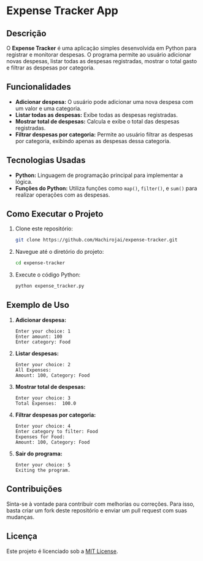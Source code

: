 # Expense Tracker App

## Descrição
O **Expense Tracker** é uma aplicação simples desenvolvida em Python para registrar e monitorar despesas. O programa permite ao usuário adicionar novas despesas, listar todas as despesas registradas, mostrar o total gasto e filtrar as despesas por categoria.

## Funcionalidades
- **Adicionar despesa:** O usuário pode adicionar uma nova despesa com um valor e uma categoria.
- **Listar todas as despesas:** Exibe todas as despesas registradas.
- **Mostrar total de despesas:** Calcula e exibe o total das despesas registradas.
- **Filtrar despesas por categoria:** Permite ao usuário filtrar as despesas por categoria, exibindo apenas as despesas dessa categoria.

## Tecnologias Usadas
- **Python:** Linguagem de programação principal para implementar a lógica.
- **Funções do Python:** Utiliza funções como `map()`, `filter()`, e `sum()` para realizar operações com as despesas.

## Como Executar o Projeto
1. Clone este repositório:
    ```bash
    git clone https://github.com/Hachirojai/expense-tracker.git
    ```
2. Navegue até o diretório do projeto:
    ```bash
    cd expense-tracker
    ```
3. Execute o código Python:
    ```bash
    python expense_tracker.py
    ```

## Exemplo de Uso
1. **Adicionar despesa:**
    ```
    Enter your choice: 1
    Enter amount: 100
    Enter category: Food
    ```

2. **Listar despesas:**
    ```
    Enter your choice: 2
    All Expenses:
    Amount: 100, Category: Food
    ```

3. **Mostrar total de despesas:**
    ```
    Enter your choice: 3
    Total Expenses:  100.0
    ```

4. **Filtrar despesas por categoria:**
    ```
    Enter your choice: 4
    Enter category to filter: Food
    Expenses for Food:
    Amount: 100, Category: Food
    ```

5. **Sair do programa:**
    ```
    Enter your choice: 5
    Exiting the program.
    ```

## Contribuições
Sinta-se à vontade para contribuir com melhorias ou correções. Para isso, basta criar um fork deste repositório e enviar um pull request com suas mudanças.

## Licença
Este projeto é licenciado sob a [MIT License](LICENSE).
